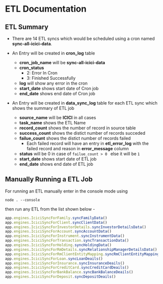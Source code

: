 # ETL Documentation

##     ETL Summary
* There are 14 ETL syncs which would be scheduled using a cron named __sync-all-icici-data__.

* An Entry will be created in __cron_log__ table  
    * __cron_job_name__ will be **sync-all-icici-data**
    * __cron_status__
        * 2: Error In Cron
        * 3: Finished Successfully
    * __log__ will show any error in the cron
    * __start_date__ shows start date of Cron job
    * __end_date__ shows end date of Cron job 
     
* An Entry will be created in __data_sync_log__ table for each ETL sync which shows the summary of ETL job
    * __source_name__ will be **ICICI** in all cases 
    * __task_name__ shows the ETL Name
    * __record_count__ shows the number of record in source table
    * __success_count__ shows the distict number of records succeded  
    * __failue_count__ shows the distict number of records failed
        * Each failed record will have an entry in __etl_error_log__ with the failed record and reason in __error_message__ column
    * __status__ will be 0 in case of ```failue_count > 0 ``` else it will be ```1```
    * __start_date__ shows start date of ETL job
    * __end_date__ shows end date of ETL job

## Manually Running a ETL Job

For running an ETL manually enter in the console mode using 
```
node . --console
```
then run any ETL from the list shown below - 
```javascript
app.engines.IciciSyncForFamily.syncFamilyData()
app.engines.IciciSyncForClient.syncClientData()
app.engines.IciciSyncForInvestorDetails.syncInvestorDetailsData()
app.engines.IciciSyncForAccount.syncAccountData()
app.engines.IciciSyncForInstrument.syncInstrumentData()
app.engines.IciciSyncForTransaction.syncTransactionData()
app.engines.IciciSyncForHolding.syncHoldingData()
app.engines.IciciSyncForRmDetails.syncRelationshipManagerDetailsData()
app.engines.IciciSyncForRmClientEntityMapping.syncRmClientEntityMapping()
app.engines.IciciSyncForLoan.syncLoanDeails()
app.engines.IciciSyncForInsurance.syncInsuranceDeails()
app.engines.IciciSyncForCreditCard.syncCreditCardDeails()
app.engines.IciciSyncForBankBalance.syncBankBalanceDeails()
app.engines.IciciSyncForDeposit.syncDepositDeails()
```
